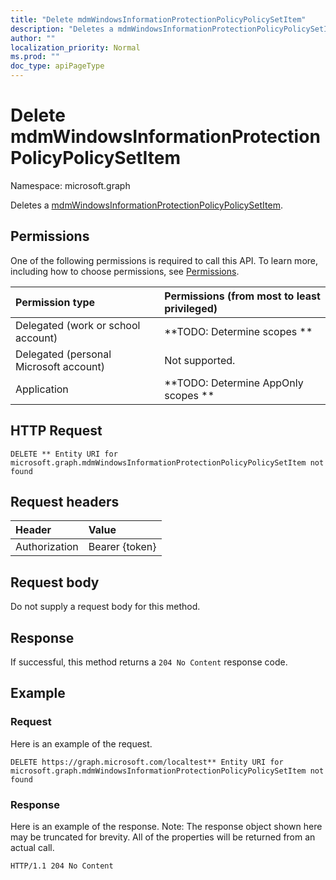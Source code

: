 ```yaml
---
title: "Delete mdmWindowsInformationProtectionPolicyPolicySetItem"
description: "Deletes a mdmWindowsInformationProtectionPolicyPolicySetItem."
author: ""
localization_priority: Normal
ms.prod: ""
doc_type: apiPageType
---
```


# Delete mdmWindowsInformationProtectionPolicyPolicySetItem

Namespace: microsoft.graph

Deletes a [mdmWindowsInformationProtectionPolicyPolicySetItem](../resources/mdmwindowsinformationprotectionpolicypolicysetitem.md).

## Permissions
One of the following permissions is required to call this API. To learn more, including how to choose permissions, see [Permissions](/concepts/permissions-reference.md).

|Permission type|Permissions (from most to least privileged)|
|:---|:---|
|Delegated (work or school account)|**TODO: Determine scopes **|
|Delegated (personal Microsoft account)|Not supported.|
|Application|**TODO: Determine AppOnly scopes **|

## HTTP Request
<!-- {
  "blockType": "ignored"
}
-->
``` http
DELETE ** Entity URI for microsoft.graph.mdmWindowsInformationProtectionPolicyPolicySetItem not found
```

## Request headers
|Header|Value|
|:---|:---|
|Authorization|Bearer {token}|

## Request body
Do not supply a request body for this method.

## Response
If successful, this method returns a `204 No Content` response code.

## Example

### Request
Here is an example of the request.
<!-- {
  "blockType": "request",
  "name": "delete_mdmwindowsinformationprotectionpolicypolicysetitem"
}
-->
``` http
DELETE https://graph.microsoft.com/localtest** Entity URI for microsoft.graph.mdmWindowsInformationProtectionPolicyPolicySetItem not found
```

### Response
Here is an example of the response. Note: The response object shown here may be truncated for brevity. All of the properties will be returned from an actual call.
<!-- {
  "blockType": "response",
  "truncated": true
}
-->
``` http
HTTP/1.1 204 No Content
```

